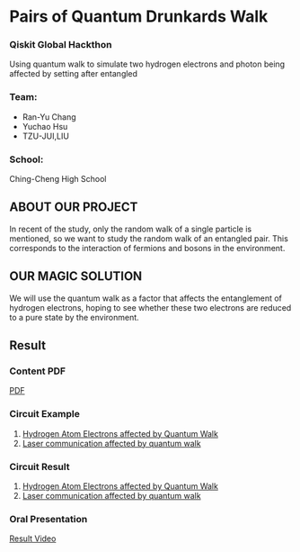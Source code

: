 # Pairs of Quantum Drunkards Walk
### Qiskit Global Hackthon
Using quantum walk to simulate two hydrogen electrons and photon being affected by setting after entangled

### Team: 
- Ran-Yu Chang
- Yuchao Hsu
- TZU-JUI,LIU

### School: 
Ching-Cheng High School


## ABOUT OUR PROJECT
In recent of the study, only the random walk of a single particle is mentioned, so we want to study the random walk of an entangled pair. This corresponds to the interaction of fermions and bosons in the environment.

## OUR MAGIC SOLUTION
We will use the quantum walk as a factor that affects the entanglement of hydrogen electrons, hoping to see whether these two electrons are reduced to a pure state by the environment. 

## Result

### Content PDF

[PDF](https://github.com/leo07010/QW-With-Entangled-Particles/blob/main/PAIRS%20OF%20QUANTUM%20DRUNKARDS%20WALK.pdf)

### Circuit Example 
1. [Hydrogen Atom Electrons affected by Quantum Walk](https://github.com/leo07010/QW-With-Entangled-Particles/blob/main/Circuit%20Design/Hydrogen%20Atom%20Electrons%20affected%20by%20Quantum%20Walk.ipynb)
2. [Laser communication affected by quantum walk](https://github.com/leo07010/QW-With-Entangled-Particles/blob/main/Circuit%20Design/Laser%20communication%20affected%20by%20quantum%20walk.ipynb)

### Circuit Result
1. [Hydrogen Atom Electrons affected by Quantum Walk](https://github.com/leo07010/QW-With-Entangled-Particles/blob/main/result/Result%20of%20Hydrogen%20Atom%20Electrons%20affected%20by%20Quantum%20Walk.ipynb)
2. [Laser communication affected by quantum walk](https://github.com/leo07010/QW-With-Entangled-Particles/blob/main/result/Result%20of%20Laser%20communication%20affected%20by%20quantum%20walk%20(1).ipynb)

### Oral Presentation 
[Result Video](https://drive.google.com/file/d/18ActJpoaSi_pBpFDqzKt1fITNvyeQEh_/view?usp=drivesdk)
